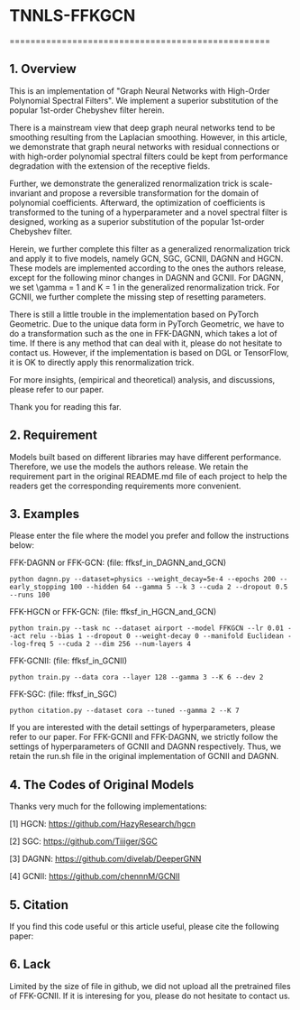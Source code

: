 # TNNLS-FFKGCN
==================================================

## 1. Overview

This is an implementation of "Graph Neural Networks with High-Order Polynomial Spectral Filters". We implement a superior substitution of the popular 1st-order Chebyshev filter herein.

There is a mainstream view that deep graph neural networks tend to be smoothing resulting from the Laplacian smoothing. However, in this article, we demonstrate that graph neural networks with residual connections or with high-order polynomial spectral filters could be kept from performance degradation with the extension of the receptive fields.

Further, we demonstrate the generalized renormalization trick is scale-invariant and propose a reversible transformation for the domain of polynomial coefficients. Afterward, the optimization of coefficients is transformed to the tuning of a hyperparameter and a novel spectral filter is designed, working as a superior substitution of the popular 1st-order Chebyshev filter.

Herein, we further complete this filter as a generalized renormalization trick and apply it to five models, namely GCN, SGC, GCNII, DAGNN and HGCN. These models are implemented according to the ones the authors release, except for the following minor changes in DAGNN and GCNII. For DAGNN, we set \gamma = 1 and K = 1 in the generalized renormalization trick. For GCNII, we further complete the missing step of resetting parameters.

There is still a little trouble in the implementation based on PyTorch Geometric. Due to the unique data form in PyTorch Geometric, we have to do a transformation such as the one in FFK-DAGNN, which takes a lot of time. If there is any method that can deal with it, please do not hesitate to contact us. However, if the implementation is based on DGL or TensorFlow, it is OK to directly apply this renormalization trick.

For more insights, (empirical and theoretical) analysis, and discussions, please refer to our paper.

Thank you for reading this far.

## 2. Requirement

Models built based on different libraries may have different performance. Therefore, we use the models the authors release. We retain the requirement part in the original README.md file of each project to help the readers get the corresponding requirements more convenient.

## 3. Examples

Please enter the file where the model you prefer and follow the instructions below:

FFK-DAGNN or FFK-GCN:   (file: ffksf_in_DAGNN_and_GCN)

```python dagnn.py --dataset=physics --weight_decay=5e-4 --epochs 200 --early_stopping 100 --hidden 64 --gamma 5 --k 3 --cuda 2 --dropout 0.5 --runs 100```

FFK-HGCN or FFK-GCN:    (file: ffksf_in_HGCN_and_GCN)

```python train.py --task nc --dataset airport --model FFKGCN --lr 0.01 --act relu --bias 1 --dropout 0 --weight-decay 0 --manifold Euclidean --log-freq 5 --cuda 2 --dim 256 --num-layers 4```

FFK-GCNII:              (file: ffksf_in_GCNII)

```python train.py --data cora --layer 128 --gamma 3 --K 6 --dev 2```

FFK-SGC:                (file: ffksf_in_SGC)

```python citation.py --dataset cora --tuned --gamma 2 --K 7```

If you are interested with the detail settings of hyperparameters, please refer to our paper. For FFK-GCNII and FFK-DAGNN, we strictly follow the settings of hyperparameters of GCNII and DAGNN respectively. Thus, we retain the run.sh file in the original implementation of GCNII and DAGNN.

## 4. The Codes of Original Models

Thanks very much for the following implementations:

[1] HGCN: https://github.com/HazyResearch/hgcn

[2] SGC: https://github.com/Tiiiger/SGC

[3] DAGNN: https://github.com/divelab/DeeperGNN

[4] GCNII: https://github.com/chennnM/GCNII

## 5. Citation

If you find this code useful or this article useful, please cite the following paper:

## 6. Lack

Limited by the size of file in github, we did not upload all the pretrained files of FFK-GCNII. If it is interesing for you, please do not hesitate to contact us.
